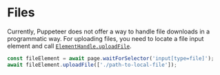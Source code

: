 # Files

Currently, Puppeteer does not offer a way to handle file downloads in a programmatic way.
For uploading files, you need to locate a file input element and call [`ElementHandle.uploadFile`](https://pptr.dev/api/puppeteer.elementhandle.uploadfile/).

```ts
const fileElement = await page.waitForSelector('input[type=file]');
await fileElement.uploadFile(['./path-to-local-file']);
```
